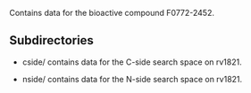 Contains data for the bioactive compound F0772-2452.

## Subdirectories

- cside/ contains data for the C-side search space on rv1821.

- nside/ contains data for the N-side search space on rv1821.

